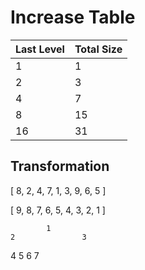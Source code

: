 
# Increase Table

| Last Level | Total Size |
|------------|------------|
|  1         |  1         |
|  2         |  3         |
|  4         |  7         |
|  8         | 15         |
| 16         | 31         |

## Transformation

[ 8, 2, 4, 7, 1, 3, 9, 6, 5 ]

[ 9, 8, 7, 6, 5, 4, 3, 2, 1 ]

            1
    2               3
 4     5         6      7
